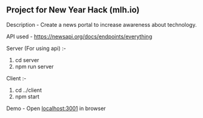 ## Project for New Year Hack (mlh.io)

Description - Create a news portal to increase awareness about technology.

API used - https://newsapi.org/docs/endpoints/everything

Server (For using api) :-
1. cd server
2. npm run server

Client :-
1. cd ../client
2. npm start

Demo - Open <a href="https://localhost:3001">localhost:3001</a> in browser

